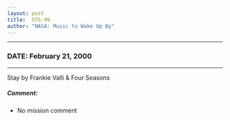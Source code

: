 ```yaml
---
layout: post
title:  STS-99
author: "NASA: Music to Wake Up By"
---
```


----
### DATE: February 21, 2000
----
Stay by Frankie Valli & Four Seasons

##### Comment:
* No mission comment
